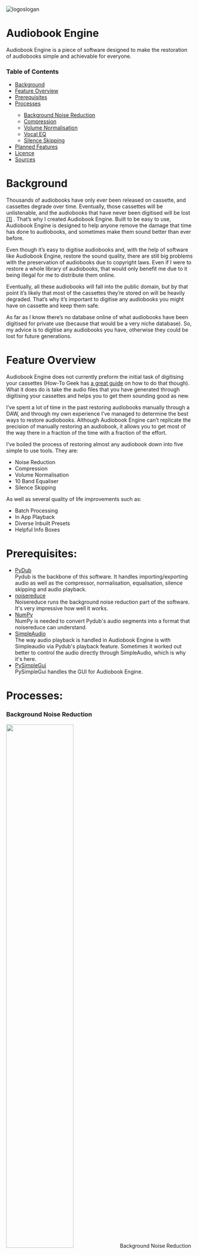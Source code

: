 ![logoslogan](https://user-images.githubusercontent.com/56782487/138986594-54a85c97-9381-45c6-a8ff-ee7893cecca4.png)

# Audiobook Engine

Audiobook Engine is a piece of software designed to make the restoration of audiobooks simple and achievable for everyone.

<h3>Table of Contents</h3>
<div><ul>
	<li><a href="#Background">Background</a></li>
	<li><a href="#FeatureOverview">Feature Overview</a></li>
	<li><a href="#Prerequisites">Prerequisites</a></li>
	<li><a href="#Processes">Processes</a></li>
	<div><ul>
		<li><a href="#BackgroundNoiseReduction">Background Noise Reduction</a></li>
		<li><a href="#Compression">Compression</a></li>
		<li><a href="#VolumeNormalisation">Volume Normalisation</a></li>
		<li><a href="#VocalEQ">Vocal EQ</a></li>
		<li><a href="#SilenceSkipping">Silence Skipping</a></li>
	</ul></div>
	<li><a href="#PlannedFeatures">Planned Features</a></li>
	<li><a href="#Licence">Licence</a></li>
	<li><a href="#Sources">Sources</a></li>
</ul></div>

<h1 id="Background">Background</h1>

Thousands of audiobooks have only ever been released on cassette, and cassettes degrade over time. Eventually, those cassettes will be unlistenable, and the audiobooks that have never been digitised will be lost [[1]](#1) . That’s why I created Audiobook Engine. Built to be easy to use, Audiobook Engine is designed to help anyone remove the damage that time has done to audiobooks, and sometimes make them sound better than ever before.

Even though it’s easy to digitise audiobooks and, with the help of software like Audiobook Engine, restore the sound quality, there are still big problems with the preservation of audiobooks due to copyright laws. Even if I were to restore a whole library of audiobooks, that would only benefit me due to it being illegal for me to distribute them online.

Eventually, all these audiobooks will fall into the public domain, but by that point it’s likely that most of the cassettes they’re stored on will be heavily degraded. That’s why it’s important to digitise any audiobooks you might have on cassette and keep them safe.

As far as I know there’s no database online of what audiobooks have been digitised for private use (because that would be a very niche database). So, my advice is to digitise any audiobooks you have, otherwise they could be lost for future generations.

<h1 id="FeatureOverview">Feature Overview</h1>

Audiobook Engine does not currently preform the initial task of digitising your cassettes (How-To Geek has <a href='https://www.howtogeek.com/177084/how-to-digitizebackup-cassette-tapes-and-other-old-media/'>a great guide</a> on how to do that though). What it does do is take the audio files that you have generated through digitising your cassettes and helps you to get them sounding good as new.

I’ve spent a lot of time in the past restoring audiobooks manually through a DAW, and through my own experience I’ve managed to determine the best ways to restore audiobooks. Although Audiobook Engine can’t replicate the precision of manually restoring an audiobook, it allows you to get most of the way there in a fraction of the time with a fraction of the effort.

I’ve boiled the process of restoring almost any audiobook down into five simple to use tools. They are:
<div><ul>
	<li>Noise Reduction</li>
	<li>Compression</li>
	<li>Volume Normalisation</li>
	<li>10 Band Equaliser</li>
	<li>Silence Skipping</li>
</ul></div>

As well as several quality of life improvements such as:
<div><ul>
	<li>Batch Processing</li>
	<li>In App Playback</li>
	<li>Diverse Inbuilt Presets</li>
	<li>Helpful Info Boxes</li>
</ul></div>

<h1 id="Prerequisites">Prerequisites:</h1>
<div><ul>
	<li><a href="https://github.com/jiaaro/pydub">PyDub</a></li>
		Pydub is the backbone of this software. It handles importing/exporting audio as well as the compressor, normalisation,
		equalisation, silence skipping and audio playback.
	<li><a href="https://github.com/timsainb/noisereduce">noisereduce</a></li>
		Noisereduce runs the background noise reduction part of the software. It's very impressive how well it works.
	<li><a href="https://numpy.org/">NumPy</a></li>
		NumPy is needed to convert Pydub's audio segments into a format that noisereduce can understand.
	<li><a href="https://github.com/hamiltron/py-simple-audio">SimpleAudio</a></li>
		The way audio playback is handled in Audiobook Engine is with Simpleaudio via Pydub's playback feature. Sometimes it worked out better to control the
		audio directly through SimpleAudio, which is why it's here.
	<li><a href="https://pysimplegui.readthedocs.io/en/latest/">PySimpleGui</a></li>
		PySimpleGui handles the GUI for Audiobook Engine.
</ul></div>

<h1 id="Processes">Processes:</h1>
<h3 id="BackgroundNoiseReduction">Background Noise Reduction</h3>
<img src="https://user-images.githubusercontent.com/56782487/138979962-dba3ca2c-3bc7-4bee-a8fd-26ee294de81c.png" width="60%">
Background Noise Reduction scans the audiobook for periods of “silence” and analyses the background noise. It then equalizes the whole audiobook to reduce the background noise. Although it is possible to completely remove the background noise with this tool, a total reduction can leave the dialogue sounding quite bad. But, a more subtle use of the Background Noise Reduction along with Silence Skipping can go a long way to reduce the effects of the background noise. I'd say that for most audiobooks ripped from cassettes, this is the most important feature.

The only adjustable value on this page is noise reduction amount, which is pretty self explanatory. A lower percentage will do less to reduce the background noise, and vice versa.

<br>
<h3 id="Compression">Compression</h3>
<img src="https://user-images.githubusercontent.com/56782487/138980333-8ba6351f-dc09-48fa-91cd-b0c54e931264.PNG" width="60%">

Compression makes it so that there aren’t large changes in volume throughout the course of the audiobook. It does this by detecting any parts of the audio that go over a certain volume and reducing the volume of those parts. Compression will leave your audiobook overall quieter than it was before, so it’s recommended that you use volume normalisation at the same time to bring the volume back up.

There are four controls on the compression page:<br>
<div><ul>
	<li>Threshold is the volume that audio has to go over to be affected by the compressor. Set this lower if the compressor doesn't seem to be doing anything and higher if all it's doing is making the audio quieter (it will be quieter overall anyway)</li>
	<li>Ratio is the amount the volume will be reduced by when part of the audiobook goes over the volume set by the Threshold. Set this number higher to make the compressor more effective, but having it too high can sound weird, so use with caution.</li>
	<li>The attack specifies how long it takes the compressor to lower the volume by the ratio specified by the ratio box after it goes over the volume specified in the threshold box. Setting this number lower makes the volume more consistent, but it makes the volume changes very unnatural sounding.</li>
	<li>The release specifies how long it takes the compressor to turn off after the volume of the audiobook goes below the threshold. Having this number too low can make parts of the audiobook quieter that you would like, but too high can sound unnatural.			
</ul></div>

On the internet there are a lot of guides on how to use an audio compressor that are far more comprehensive than mine, so look at some of those if you want to know more.

<br>
<h3 id="VolumeNormalisation">Volume Normalisation</h3>
<img src="https://user-images.githubusercontent.com/56782487/138981581-6d50d61f-9be5-42d0-8dfc-f34301fd2453.PNG" width="60%">

Normalisation changes the overall volume of the audiobook to match a goal volume (by default, 0.0 dB). This can be useful for bringing the volume up after an audiobook has had compression; if the audiobook was just recorded quietly to begin with; or if different files from the same audiobook are at different volumes.

There is only one input for normalisation and it's the target volume that the audio will be normalised to. 0dB is normally the maximum volume that you can have an audio file at before it starts causing problems such as clipping, so I recommend just keeping it at that. Lowering the value will give you a quieter file and raising it will give you a louder file.
	
<br>
<h3 id="VocalEQ">Vocal EQ</h3>
<img src="https://user-images.githubusercontent.com/56782487/138984795-c46fc9a4-e692-4bba-aa32-c4651456f535.PNG" width="60%">

This Equaliser is for making any adjustments to the way vocals sound on the recording. This could be used for reducing boom from lower voices, softening higher pitched voices, reducing nasality, or a bunch of other things. It does this by raising or lowering the volume of different frequencies in the audiobook.

There is only one input for the equaliser, but it's repeated ten times. Each slider raises or lowers the frequency listed, and the surrounding frequencies, by the amount selected.

<br>
<h3 id="SilenceSkipping">Silence Skipping</h3>
<img src="https://user-images.githubusercontent.com/56782487/138987490-e2d570ed-20fc-400b-94f5-f12b87e71f22.PNG" width="60%">

Silence skipping detects periods of silence in audiobooks and reduces them. There will still be short periods of silence left, so that the audiobook still sounds natural and non-fatiguing. 

There are four controls on the Silence Skipping page:<br>
<div><ul>
	<li>The Minimum Silence is how long a period of silence has to be before it will be shortened. Raising this value will mean that periods of silence have to be longer before they will be removed, and vice versa.</li>
	<li>The Silence Threshold is the volume that the audio has to go below before it counts as silence. If the silence skipping doesn't appear to be working, try raising this value. If too much is being skipped (including the beginnings and ends of words) try lowering this value.</li>
	<li>The Keep Silence value tells the program how much silence to keep when silence is being skipped. This helps prevent there being absolutely no silence in the audiobook, which can sound fatiguing.</li>
	<li>The Searching Step value controls how often the program checks to see if the audiobook is silent or not. For example, if Seek Step is set to 5ms, it will check for silence every five milliseconds. The only reason to raise this number is to make the program run quicker.</li>
</ul></div>

<h1 id="PlannedFeatures">Planned Features</h1>
<div><ul>
	<li>Dolby Noise Reduction Decoding</li>
	<li>Mouth Noise Reduction</li>
	<li>Metadata Support</li>
</ul></div>

<h1 id="Licence">Licence</h1>
<a href="https://tldrlegal.com/license/mit-license">MIT</a>

<h1 id="Sources">Sources:</h1>

<p id="1">[1] Schuller, D. (2001). Preserving the Facts for the Future: Principles and Practices for the Transfer of Analog Audio Documents into the Digital Domain. JAES, 49(7/8), 618–621.</p>
